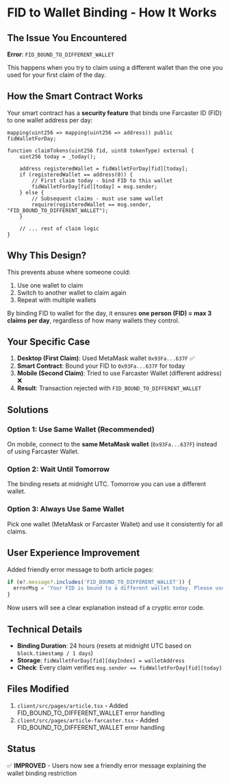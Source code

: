 # FID to Wallet Binding - How It Works

## The Issue You Encountered

**Error**: `FID_BOUND_TO_DIFFERENT_WALLET`

This happens when you try to claim using a different wallet than the one you used for your first claim of the day.

## How the Smart Contract Works

Your smart contract has a **security feature** that binds one Farcaster ID (FID) to one wallet address per day:

```solidity
mapping(uint256 => mapping(uint256 => address)) public fidWalletForDay;

function claimTokens(uint256 fid, uint8 tokenType) external {
    uint256 today = _today();
    
    address registeredWallet = fidWalletForDay[fid][today];
    if (registeredWallet == address(0)) {
        // First claim today - bind FID to this wallet
        fidWalletForDay[fid][today] = msg.sender;
    } else {
        // Subsequent claims - must use same wallet
        require(registeredWallet == msg.sender, "FID_BOUND_TO_DIFFERENT_WALLET");
    }
    
    // ... rest of claim logic
}
```

## Why This Design?

This prevents abuse where someone could:
1. Use one wallet to claim
2. Switch to another wallet to claim again
3. Repeat with multiple wallets

By binding FID to wallet for the day, it ensures **one person (FID) = max 3 claims per day**, regardless of how many wallets they control.

## Your Specific Case

1. **Desktop (First Claim)**: Used MetaMask wallet `0x93Fa...637F` ✅
2. **Smart Contract**: Bound your FID to `0x93Fa...637F` for today
3. **Mobile (Second Claim)**: Tried to use Farcaster Wallet (different address) ❌
4. **Result**: Transaction rejected with `FID_BOUND_TO_DIFFERENT_WALLET`

## Solutions

### Option 1: Use Same Wallet (Recommended)
On mobile, connect to the **same MetaMask wallet** (`0x93Fa...637F`) instead of using Farcaster Wallet.

### Option 2: Wait Until Tomorrow
The binding resets at midnight UTC. Tomorrow you can use a different wallet.

### Option 3: Always Use Same Wallet
Pick one wallet (MetaMask or Farcaster Wallet) and use it consistently for all claims.

## User Experience Improvement

Added friendly error message to both article pages:

```typescript
if (e?.message?.includes('FID_BOUND_TO_DIFFERENT_WALLET')) {
  errorMsg = 'Your FID is bound to a different wallet today. Please use the same wallet you used for your first claim, or wait until tomorrow to use a different wallet.';
}
```

Now users will see a clear explanation instead of a cryptic error code.

## Technical Details

- **Binding Duration**: 24 hours (resets at midnight UTC based on `block.timestamp / 1 days`)
- **Storage**: `fidWalletForDay[fid][dayIndex] = walletAddress`
- **Check**: Every claim verifies `msg.sender == fidWalletForDay[fid][today]`

## Files Modified

1. `client/src/pages/article.tsx` - Added FID_BOUND_TO_DIFFERENT_WALLET error handling
2. `client/src/pages/article-farcaster.tsx` - Added FID_BOUND_TO_DIFFERENT_WALLET error handling

## Status
✅ **IMPROVED** - Users now see a friendly error message explaining the wallet binding restriction
